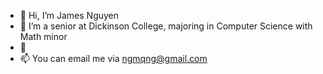 - 👋 Hi, I’m James Nguyen
- 👀 I’m a senior at Dickinson College, majoring in Computer Science with Math minor
- 🌱
- 📫 You can email me via ngmqng@gmail.com

<!---
jamesng5/jamesng5 is a ✨ special ✨ repository because its `README.md` (this file) appears on your GitHub profile.
You can click the Preview link to take a look at your changes.
--->
